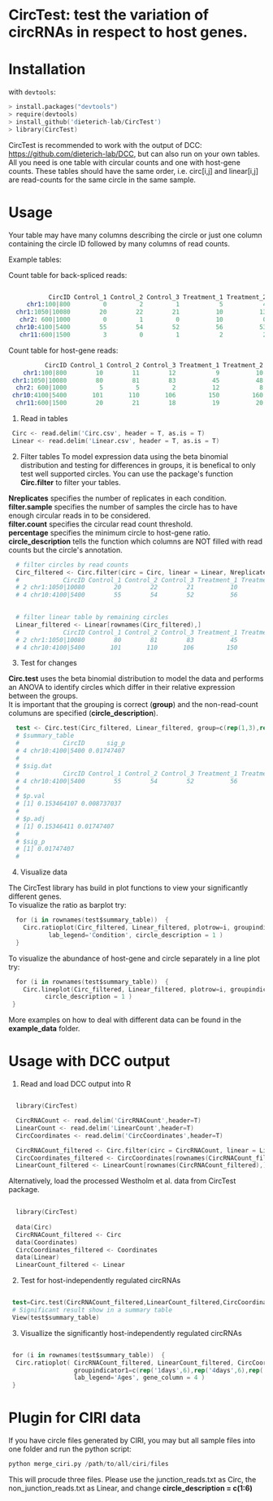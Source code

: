 # CircTest: test the variation of circRNAs in respect to host genes.
# Installation

with `devtools`:

```S
> install.packages("devtools")
> require(devtools)
> install_github('dieterich-lab/CircTest')
> library(CircTest)
```
CircTest is recommended to work with the output of DCC: https://github.com/dieterich-lab/DCC, but can also run on your own tables. 
All you need is one table with circular counts and one with host-gene counts. 
These tables should have the same order, i.e. circ[i,j] and linear[i,j] are read-counts for the same circle in the same sample.


# Usage

Your table may have many columns describing the circle or just one column containing the circle ID followed by many columns of read counts.

Example tables:  
  
Count table for back-spliced reads:
```S

           CircID Control_1 Control_2 Control_3 Treatment_1 Treatment_2 Treatment_3
     chr1:100|800         0         2         1           5           4           0
  chr1:1050|10080        20        22        21          10          13           0
   chr2: 600|1000         0         1         0          10           0           1
  chr10:4100|5400        55        54        52          56          53          50
   chr11:600|1500         3         0         1           2           2           3
 ```
   
Count table for host-gene reads:
```S
          CircID Control_1 Control_2 Control_3 Treatment_1 Treatment_2 Treatment_3
    chr1:100|800        10        11        12           9          10          10
 chr1:1050|10080        80        81        83          45          48          46
  chr2: 600|1000         5         5         2          12           8           7
 chr10:4100|5400       101       110       106         150         160         153
  chr11:600|1500        20        21        18          19          20          20

```

1) Read in tables

 ```S
  Circ <- read.delim('Circ.csv', header = T, as.is = T)
  Linear <- read.delim('Linear.csv', header = T, as.is = T)
```

2) Filter tables 
To model expression data using the beta binomial distribution and testing for differences in groups, it is benefical to only test well supported circles. You can use the package's function **Circ.filter** to filter your tables.

**Nreplicates** specifies the number of replicates in each condition.  
**filter.sample** specifies the number of samples the circle has to have enough circular reads in to be considered.  
**filter.count** specifies the circular read count threshold.  
**percentage** specifies the minimum circle to host-gene ratio.  
**circle_description** tells the function which columns are NOT filled with read counts but the circle's annotation.  

```S
  # filter circles by read counts
  Circ_filtered <- Circ.filter(circ = Circ, linear = Linear, Nreplicates = 3, filter.sample = 3, filter.count = 5, percentage = 0.1, circle_description = 1)
  #            CircID Control_1 Control_2 Control_3 Treatment_1 Treatment_2 Treatment_3
  # 2 chr1:1050|10080        20        22        21          10          13           0
  # 4 chr10:4100|5400        55        54        52          56          53          50

  
  # filter linear table by remaining circles
  Linear_filtered <- Linear[rownames(Circ_filtered),]
  #            CircID Control_1 Control_2 Control_3 Treatment_1 Treatment_2 Treatment_3
  # 2 chr1:1050|10080        80        81        83          45          48          46
  # 4 chr10:4100|5400       101       110       106         150         160         153

  ```

3) Test for changes

**Circ.test** uses the beta binomial distribution to model the data and performs an ANOVA to identify circles which differ in their relative expression between the groups.  
It is important that the grouping is correct (**group**) and the non-read-count columuns are specified (**circle_description**).

```S
  test <- Circ.test(Circ_filtered, Linear_filtered, group=c(rep(1,3),rep(2,3)), circle_description = 1)
  # $summary_table
  #            CircID      sig_p
  # 4 chr10:4100|5400 0.01747407
  # 
  # $sig.dat
  #            CircID Control_1 Control_2 Control_3 Treatment_1 Treatment_2 Treatment_3
  # 4 chr10:4100|5400        55        54        52          56          53          50
  # 
  # $p.val
  # [1] 0.153464107 0.008737037
  # 
  # $p.adj
  # [1] 0.15346411 0.01747407
  # 
  # $sig_p
  # [1] 0.01747407
  # 
  ```
4) Visualize data

The CircTest library has build in plot functions to view your significantly different genes.  
To visualize the ratio as barplot try:
```S
  for (i in rownames(test$summary_table))  { 
    Circ.ratioplot(Circ_filtered, Linear_filtered, plotrow=i, groupindicator1=c(rep('Control',3),rep('Treatment',3)), 
		   lab_legend='Condition', circle_description = 1 )
  }
```

To visualize the abundance of host-gene and circle separately in a line plot try:
```S
  for (i in rownames(test$summary_table))  {
    Circ.lineplot(Circ_filtered, Linear_filtered, plotrow=i, groupindicator1=c(rep('Control',3),rep('Treatment',3)),
		  circle_description = 1 )
 }
```

More examples on how to deal with different data can be found in the **example_data** folder.  

# Usage with DCC output



1) Read and load DCC output into R

```S

  library(CircTest)

  CircRNACount <- read.delim('CircRNACount',header=T)
  LinearCount <- read.delim('LinearCount',header=T)
  CircCoordinates <- read.delim('CircCoordinates',header=T)

  CircRNACount_filtered <- Circ.filter(circ = CircRNACount, linear = LinearCount, Nreplicates = 6, filter.sample = 6, filter.count = 5, percentage = 0.1)
  CircCoordinates_filtered <- CircCoordinates[rownames(CircRNACount_filtered),]
  LinearCount_filtered <- LinearCount[rownames(CircRNACount_filtered),]
```

Alternatively, load the processed Westholm et al. data from CircTest package.

```S
  
  library(CircTest)
  
  data(Circ)
  CircRNACount_filtered <- Circ
  data(Coordinates)
  CircCoordinates_filtered <- Coordinates
  data(Linear)
  LinearCount_filtered <- Linear
```

2) Test for host-independently regulated circRNAs

```S

 test=Circ.test(CircRNACount_filtered,LinearCount_filtered,CircCoordinates_filtered,group=c(rep(1,6),rep(2,6),rep(3,6)))
 # Significant result show in a summary table
 View(test$summary_table)
```

3) Visuallize the significantly host-independently regulated circRNAs

```S

 for (i in rownames(test$summary_table))  {
  Circ.ratioplot( CircRNACount_filtered, LinearCount_filtered, CircCoordinates_filtered, plotrow=i, 
                  groupindicator1=c(rep('1days',6),rep('4days',6),rep('20days',6)), 
                  lab_legend='Ages', gene_column = 4 )
 }
```

# Plugin for CIRI data

If you have circle files generated by CIRI, you may but all sample files into one folder and run the python script: 
```S
python merge_ciri.py /path/to/all/ciri/files
```
This will procude three files. Please use the junction_reads.txt as Circ, the non_junction_reads.txt as Linear, and change **circle_description = c(1:6)**
